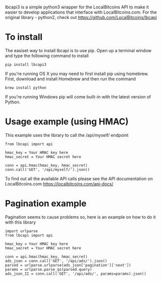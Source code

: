 lbcapi3 is a simple python3 wrapper for the LocalBitcoins API to make it easier to develop applications that interface with LocalBitcoins.com.
For the original library - python2, check out https://github.com/LocalBitcoins/lbcapi

To install
==========
The easiset way to install lbcapi is to use pip. Open up a terminal window and type the following command to install

    pip install lbcapi3

If you're running OS X you may need to first install pip using homebrew. First, download and install Homebrew and then run the command

    brew install python

If you're running Windows pip will come built-in with the latest version of Python.

Usage example (using HMAC)
============
This example uses the library to call the /api/myself/ endpoint

```
from lbcapi import api

hmac_key = Your HMAC key here
hmac_secret = Your HMAC secret here

conn = api.hmac(hmac_key, hmac_secret)
conn.call('GET', '/api/myself/').json()
```

To find out all the available API calls please see the API documentation on LocalBitcoins.com
https://localbitcoins.com/api-docs/

Pagination example
============
Pagination seems to cause problems so, here is an example on how to do it with this library
```
import urlparse
from lbcapi import api

hmac_key = Your HMAC key here
hmac_secret = Your HMAC secret here

conn = api.hmac(hmac_key, hmac_secret)
ads_json = conn.call('GET', '/api/ads/').json()
parsed = urlparse.urlparse(ads_json['pagination']['next'])
params = urlparse.parse_qs(parsed.query)
ads_json_II = conn.call('GET', '/api/ads/', params=params).json()

```


